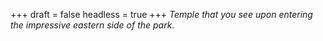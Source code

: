 
+++
draft = false
headless = true
+++
_Temple that you see upon entering the impressive eastern side of the park._
